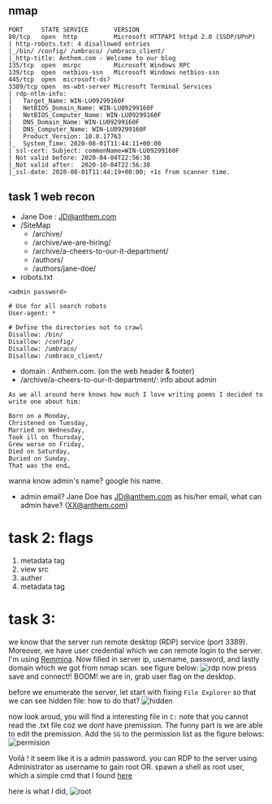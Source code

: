 ## nmap
```
PORT     STATE SERVICE       VERSION
80/tcp   open  http          Microsoft HTTPAPI httpd 2.0 (SSDP/UPnP)
| http-robots.txt: 4 disallowed entries 
|_/bin/ /config/ /umbraco/ /umbraco_client/
|_http-title: Anthem.com - Welcome to our blog
135/tcp  open  msrpc         Microsoft Windows RPC
139/tcp  open  netbios-ssn   Microsoft Windows netbios-ssn
445/tcp  open  microsoft-ds?
3389/tcp open  ms-wbt-server Microsoft Terminal Services
| rdp-ntlm-info: 
|   Target_Name: WIN-LU09299160F
|   NetBIOS_Domain_Name: WIN-LU09299160F
|   NetBIOS_Computer_Name: WIN-LU09299160F
|   DNS_Domain_Name: WIN-LU09299160F
|   DNS_Computer_Name: WIN-LU09299160F
|   Product_Version: 10.0.17763
|_  System_Time: 2020-08-01T11:44:11+00:00
| ssl-cert: Subject: commonName=WIN-LU09299160F
| Not valid before: 2020-04-04T22:56:38
|_Not valid after:  2020-10-04T22:56:38
|_ssl-date: 2020-08-01T11:44:19+00:00; +1s from scanner time.
```
## task 1 web recon
- Jane Doe : JD@anthem.com
- /SiteMap
    - /archive/
    - /archive/we-are-hiring/
    - /archive/a-cheers-to-our-it-department/
    - /authors/
    - /authors/jane-doe/
- robots.txt
```
<admin password>

# Use for all search robots
User-agent: *

# Define the directories not to crawl
Disallow: /bin/
Disallow: /config/
Disallow: /umbraco/
Disallow: /umbraco_client/
```
- domain : Anthem.com. (on the web header & footer)
- /archive/a-cheers-to-our-it-department/: info about admin
```
As we all around here knows how much I love writing poems I decided to write one about him:

Born on a Monday,
Christened on Tuesday,
Married on Wednesday,
Took ill on Thursday,
Grew worse on Friday,
Died on Saturday,
Buried on Sunday.
That was the end…              
```
wanna know admin's name? google his name.
- admin email? Jane Doe has JD@anthem.com as his/her email, what can admin have? (XX@anthem.com)

# task 2: flags
1. metadata tag
2. view src
3. auther
4. metadata tag

# task 3:
we know that the server run remote desktop (RDP) service (port 3389). Moreover, we have user credential which we can remote login to the server. I'm using [Remmina](https://remmina.org/). Now filled in server ip, username, password, and lastly domain which we got from nmap scan. see figure below:
![rdp](pic/Screenshot%202020-08-01%20at%2016.16.24.png)
now press save and connect!! BOOM! we are in, grab user flag on the desktop.

before we enumerate the server, let start with fixing `File Explorer` so that we can see hidden file: how to do that?
![hidden](https://msegceporticoprodassets.blob.core.windows.net/inline-media/e84efe1a-ea59-4b5b-a19e-773ad9cbef3c-en)

now look aroud, you will find a interesting file in `C:` note that you cannot read the .txt file coz we dont have premission. The funny part is we are able to edit the premission. Add the `SG` to the permission list as the figure belows:
![permision](pic/Screenshot%202020-08-01%20at%2017.25.20.png)

Voilà ! it seem like it is a admin password. you can RDP to the server using Administrator as username to gain root OR. spawn a shell as root user, which a simple cmd that I found [here](https://superuser.com/questions/617732/running-programs-as-root-in-non-root-shell-powershell)

here is what I did,
![root](pic/Screenshot%202020-08-01%20at%2016.27.25.png)
